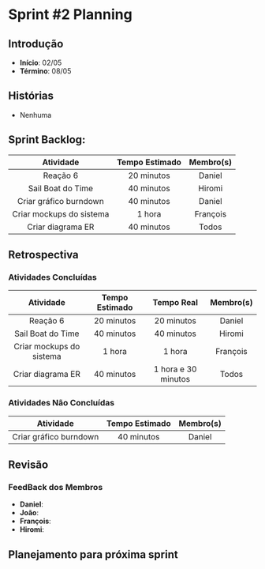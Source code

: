 ﻿# Sprint #2 Planning

## Introdução

- **Início**: 02/05
- **Término**: 08/05

## Histórias

- Nenhuma

## Sprint Backlog:

| Atividade                                | Tempo Estimado | Membro(s)     |
|:----------------------------------------:|:--------------:|:-------------:|
| Reação 6                                 | 20 minutos     | Daniel        |
| Sail Boat do Time                        | 40 minutos     | Hiromi        |
| Criar gráfico burndown                   | 40 minutos     | Daniel        |
| Criar mockups do sistema                 | 1 hora         | François      |
| Criar diagrama ER                        | 40 minutos     | Todos         |


## Retrospectiva

### Atividades Concluídas

| Atividade                                | Tempo Estimado | Tempo Real 		  | Membro(s)     |
|:----------------------------------------:|:--------------:|:-------------------:|:-------------:|
| Reação 6                                 | 20 minutos     | 20 minutos 		  | Daniel        |
| Sail Boat do Time                        | 40 minutos     | 40 minutos 		  | Hiromi        |
| Criar mockups do sistema                 | 1 hora         | 1 hora              | François      |
| Criar diagrama ER                        | 40 minutos     | 1 hora e 30 minutos | Todos         |


### Atividades Não Concluídas

| Atividade                                | Tempo Estimado | Membro(s)     |
|:----------------------------------------:|:--------------:|:-------------:|
| Criar gráfico burndown                   | 40 minutos     | Daniel        |

## Revisão



### FeedBack dos Membros

- **Daniel**:
- **João**:
- **François**:
- **Hiromi**:

## Planejamento para próxima sprint

